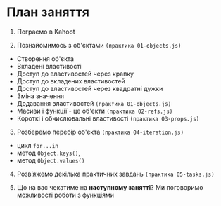 # План заняття

1. Пограємо в Kahoot

2. Познайомимось з об'єктами `(практика 01-objects.js)`

- Створення об'єкта
- Вкладені властивості
- Доступ до властивостей через крапку
- Доступ до вкладених властивостей
- Доступ до властивостей через квадратні дужки
- Зміна значення
- Додавання властивостей `(практика 01-objects.js)`
- Масиви і функції - це об'єкти `(практика 02-refs.js)`
- Короткі і обчислювальні властивості `(практика 03-props.js)`

3. Розберемо перебір об'єкта `(практика 04-iteration.js)`

- цикл `for...in`
- метод `Object.keys()`,
- метод `Object.values()`

4. Розв’яжемо декілька практичних завдань `(практика 05-tasks.js)`

5. Що на вас чекатиме на **наступному занятті**? Ми поговоримо можливості роботи
   з функціями
